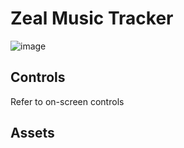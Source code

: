 # Zeal Music Tracker

![image](https://github.com/user-attachments/assets/037b90cb-6120-4811-a9e0-d5cbb51b845d)

## Controls

Refer to on-screen controls

## Assets

